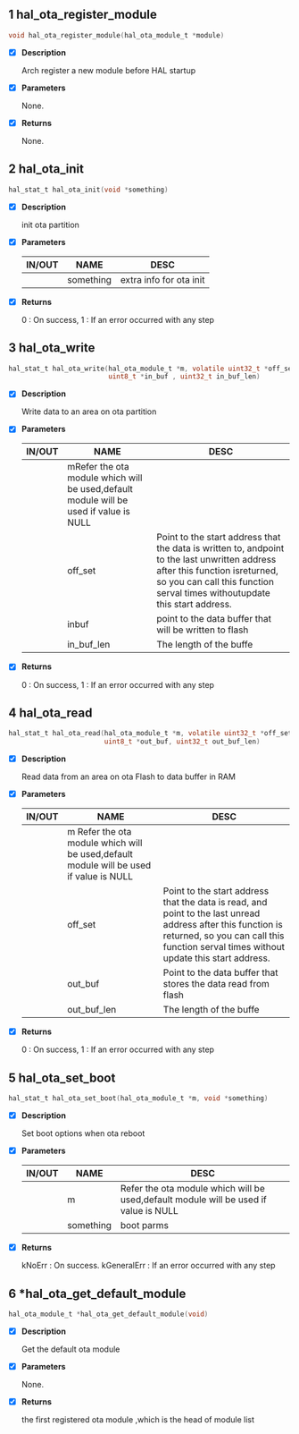 ## 1 hal_ota_register_module

```c
void hal_ota_register_module(hal_ota_module_t *module)
```

- [x] **Description**

  Arch register a new module before HAL startup

- [x] **Parameters**

  None.

- [x] **Returns**

  None.


## 2 hal_ota_init

```c
hal_stat_t hal_ota_init(void *something)
```

- [x] **Description**

  init ota partition

- [x] **Parameters**

  | IN/OUT |  NAME  |  DESC  |
  |--------|--------|--------|
  |  | something | extra info for ota init |

- [x] **Returns**

  0 : On success, 1 : If an error occurred with any step

## 3 hal_ota_write

```c
hal_stat_t hal_ota_write(hal_ota_module_t *m, volatile uint32_t *off_set,
                         uint8_t *in_buf , uint32_t in_buf_len)
```

- [x] **Description**

  Write data to an area on ota partition

- [x] **Parameters**

  | IN/OUT |  NAME  |  DESC  |
  |--------|--------|--------|
  |  | mRefer the ota module which will be used,default module will be used if value is NULL |  |
  |  | off_set |    Point to the start address that the data is written to, andpoint to the last unwritten address after this function isreturned, so you can call this function serval times withoutupdate this start address.   |
  |  | inbuf |      point to the data buffer that will be written to flash   |
  |  | in_buf_len | The length of the buffe |

- [x] **Returns**

  0 : On success, 1 : If an error occurred with any step

## 4 hal_ota_read

```c
hal_stat_t hal_ota_read(hal_ota_module_t *m, volatile uint32_t *off_set,
                        uint8_t *out_buf, uint32_t out_buf_len)
```

- [x] **Description**

  Read data from an area on ota Flash to data buffer in RAM

- [x] **Parameters**

  | IN/OUT |  NAME  |  DESC  |
  |--------|--------|--------|
  |  | m Refer the ota module which will be used,default module will be used if value is NULL |  |
  |  | off_set |     Point to the start address that the data is read, and point to the last unread address after this function is returned, so you can call this function serval times without update this start address.   |
  |  | out_buf |     Point to the data buffer that stores the data read from flash   |
  |  | out_buf_len | The length of the buffe |

- [x] **Returns**

  0 : On success, 1 : If an error occurred with any step

## 5 hal_ota_set_boot

```c
hal_stat_t hal_ota_set_boot(hal_ota_module_t *m, void *something)
```

- [x] **Description**

  Set boot options when ota reboot

- [x] **Parameters**

  | IN/OUT |  NAME  |  DESC  |
  |--------|--------|--------|
  |  | m |         Refer the ota module which will be used,default module will be used if value is NULL   |
  |  | something | boot parms |

- [x] **Returns**

  kNoErr : On success. kGeneralErr : If an error occurred with any step

## 6 *hal_ota_get_default_module

```c
hal_ota_module_t *hal_ota_get_default_module(void)
```

- [x] **Description**

  Get the default ota module

- [x] **Parameters**

  None.

- [x] **Returns**

  the first registered ota module ,which is the head of module list

